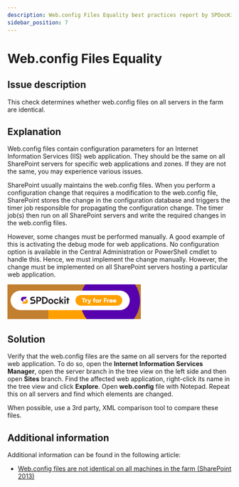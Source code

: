 ```yaml
---
description: Web.config Files Equality best practices report by SPDocKit determines whether web.config files on all servers in the farm are identical.
sidebar_position: 7
---
```


# Web.config Files Equality

## Issue description

This check determines whether web.config files on all servers in the farm are identical.

## Explanation

Web.config files contain configuration parameters for an Internet Information Services \(IIS\) web application. They should be the same on all SharePoint servers for specific web applications and zones. If they are not the same, you may experience various issues.

SharePoint usually maintains the web.config files. When you perform a configuration change that requires a modification to the web.config file, SharePoint stores the change in the configuration database and triggers the timer job responsible for propagating the configuration change. The timer job\(s\) then run on all SharePoint servers and write the required changes in the web.config files.

However, some changes must be performed manually. A good example of this is activating the debug mode for web applications. No configuration option is available in the Central Administration or PowerShell cmdlet to handle this. Hence, we must implement the change manually. However, the change must be implemented on all SharePoint servers hosting a particular web application.

[![Download SPDocKit](../../static/img/spdockit-download.png)](http://bit.ly/2US0Zna)

## Solution

Verify that the web.config files are the same on all servers for the reported web application. To do so, open the **Internet Information Services Manager**, open the server branch in the tree view on the left side and then open **Sites** branch. Find the affected web application, right-click its name in the tree view and click **Explore**. Open **web.config** file with Notepad. Repeat this on all servers and find which elements are changed.

When possible, use a 3rd party, XML comparison tool to compare these files.

## Additional information

Additional information can be found in the following article:

* [Web.config files are not identical on all machines in the farm \(SharePoint 2013\)](https://technet.microsoft.com/en-us/library/hh564131.aspx)


